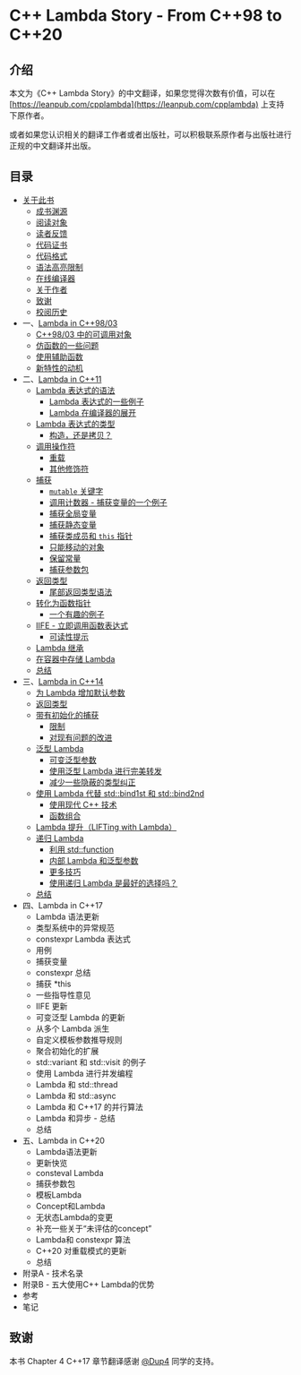# C++ Lambda Story - From C++98 to C++20
## 介绍
本文为《C++ Lambda Story》的中文翻译，如果您觉得次数有价值，可以在 [https://leanpub.com/cpplambda](https://leanpub.com/cpplambda) 上支持下原作者。

或者如果您认识相关的翻译工作者或者出版社，可以积极联系原作者与出版社进行正规的中文翻译并出版。

## 目录

- [关于此书](Source/Chapter0/README.md)
    - [成书渊源](Source/Chapter0/README.md#成书渊源)
    - [阅读对象](Source/Chapter0/README.md#阅读对象)
    - [读者反馈](Source/Chapter0/README.md#读者反馈)
    - [代码证书](Source/Chapter0/README.md#代码证书)
    - [代码格式](Source/Chapter0/README.md#代码格式)
    - [语法高亮限制](Source/Chapter0/README.md#语法高亮限制)
    - [在线编译器](Source/Chapter0/README.md#在线编译器)
    - [关于作者](Source/Chapter0/README.md#关于作者)
    - [致谢](Source/Chapter0/README.md#致谢)
    - [校阅历史](Source/Chapter0/README.md#校阅历史)
- 一、[Lambda in C++98/03](Source/Chapter1/README.md)
    - [C++98/03 中的可调用对象](Source/Chapter1/README.md#1-C++98/03-中的可调用对象)
    - [仿函数的一些问题](Source/Chapter1/README.md#2-仿函数的一些问题)
    - [使用辅助函数](Source/Chapter1/README.md#3-使用辅助函数)
    - [新特性的动机](Source/Chapter1/README.md#4-新特性的动机)
- 二、[Lambda in C++11](Source/Chapter2/README.md)
    - [Lambda 表达式的语法](Source/Chapter2/README.md#1-Lambda-表达式的语法)
        - [Lambda 表达式的一些例子](Source/Chapter2/README.md#Lambda-表达式的一些例子)
        - [Lambda 在编译器的展开](Source/Chapter2/README.md#Lambda-在编译器的展开)
    - [Lambda 表达式的类型](Source/Chapter2/README.md#2-Lambda-表达式的类型)
        - [构造，还是拷贝？](Source/Chapter2/README.md#构造，还是拷贝？)
    - [调用操作符](Source/Chapter2/README.md#3-调用操作符)
        - [重载](Source/Chapter2/README.md#重载)
        - [其他修饰符](Source/Chapter2/README.md#其他修饰符)
    - [捕获](Source/Chapter2/README.md#4-捕获)
        - [`mutable` 关键字](Source/Chapter2/README.md#mutable-关键字)
        - [调用计数器 - 捕获变量的一个例子](Source/Chapter2/README.md#调用计数器---捕获变量的一个例子)
        - [捕获全局变量](Source/Chapter2/README.md#捕获全局变量)
        - [捕获静态变量](Source/Chapter2/README.md#捕获静态变量)
        - [捕获类成员和 `this` 指针](Source/Chapter2/README.md#捕获类成员和-`this`-指针)
        - [只能移动的对象](Source/Chapter2/README.md#只能移动的对象)
        - [保留常量](Source/Chapter2/README.md#保留常量)
        - [捕获参数包](Source/Chapter2/README.md#捕获参数包)
    - [返回类型](Source/Chapter2/README.md#5-返回类型)
        - [尾部返回类型语法](Source/Chapter2/README.md#尾部返回类型语法)
    - [转化为函数指针](Source/Chapter2/README.md#6-转化为函数指针)
        - [一个有趣的例子](Source/Chapter2/README.md#一个有趣的例子)
    - [IIFE - 立即调用函数表达式](Source/Chapter2/README.md#7-IIFE---立即调用函数表达式)
        - [可读性提示](Source/Chapter2/README.md#可读性提示)
    - [Lambda 继承](Source/Chapter2/README.md#8-Lambda-继承)
    - [在容器中存储 Lambda](Source/Chapter2/README.md#9-在容器中存储-Lambda)
    - [总结](Source/Chapter2/README.md#10.-总结)
- 三、[Lambda in C++14](Source/Chapter3/README.md)
    - [为 Lambda 增加默认参数](Source/Chapter3/README.md#1.-为-Lambda-增加默认参数)
    - [返回类型](Source/Chapter3/README.md#2.-返回类型)
    - [带有初始化的捕获](Source/Chapter3/README.md#3-带有初始化的捕获)
        - [限制](Source/Chapter3/README.md#限制)
        - [对现有问题的改进](Source/Chapter3/README.md#对现有问题的改进)
    - [泛型 Lambda](Source/Chapter3/README.md#4-泛型-Lambda)
        - [可变泛型参数](Source/Chapter3/README.md#可变泛型参数)
        - [使用泛型 Lambda 进行完美转发](Source/Chapter3/README.md#使用泛型-Lambda-进行完美转发)
        - [减少一些隐蔽的类型纠正](Source/Chapter3/README.md#减少一些隐蔽的类型纠正)
    - [使用 Lambda 代替 std::bind1st 和 std::bind2nd](Source/Chapter3/README.md#5-使用-Lambda-代替-std::bind1st-和-std::bind2nd)
        - [使用现代 C++ 技术](Source/Chapter3/README.md#使用现代-C++-技术)
        - [函数组合](Source/Chapter3/README.md#函数组合)
    - [Lambda 提升（LIFTing with Lambda）](Source/Chapter3/README.md#6-Lambda-提升LIFTing-with-Lambda)
    - [递归 Lambda](Source/Chapter3/README.md#7-递归-Lambda)
        - [利用 std::function](Source/Chapter3/README.md#利用-std::function)
        - [内部 Lambda 和泛型参数](Source/Chapter3/README.md#内部-Lambda-和泛型参数)
        - [更多技巧](Source/Chapter3/README.md#更多技巧)
        - [使用递归 Lambda 是最好的选择吗？](Source/Chapter3/README.md#使用递归-Lambda-是最好的选择吗)
    - [总结](Source/Chapter3/README.md#8-总结)
- 四、Lambda in C++17
    - Lambda 语法更新
    - 类型系统中的异常规范
    - constexpr Lambda 表达式
    - 用例
    - 捕获变量
    - constexpr 总结
    - 捕获 *this
    - 一些指导性意见
    - IIFE 更新
    - 可变泛型 Lambda 的更新
    - 从多个 Lambda 派生
    - 自定义模板参数推导规则
    - 聚合初始化的扩展
    - std::variant 和 std::visit 的例子
    - 使用 Lambda 进行并发编程
    - Lambda 和 std::thread
    - Lambda 和 std::async
    - Lambda 和 C++17 的并行算法
    - Lambda 和异步 - 总结
    - 总结
- 五、Lambda in C++20
    - Lambda语法更新
    - 更新快览
    - consteval Lambda
    - 捕获参数包
    - 模板Lambda
    - Concept和Lambda
    - 无状态Lambda的变更
    - 补充一些关于“未评估的concept”
    - Lambda和 constexpr 算法
    - C++20 对重载模式的更新
    - 总结
- 附录A - 技术名录
- 附录B - 五大使用C++ Lambda的优势
- 参考
- 笔记

## 致谢
本书 Chapter 4 C++17 章节翻译感谢 [@Dup4](https://github.com/Dup4) 同学的支持。
